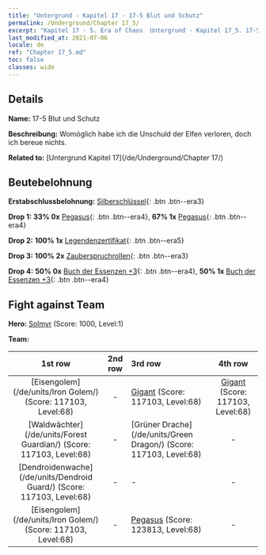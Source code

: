```yaml
---
title: "Untergrund - Kapitel 17 - 17-5 Blut und Schutz"
permalink: /Underground/Chapter 17_5/
excerpt: "Kapitel 17 - 5. Era of Chaos  Untergrund - Kapitel 17_5. 17-5 Blut und Schutz"
last_modified_at: 2021-07-06
locale: de
ref: "Chapter 17_5.md"
toc: false
classes: wide
---
```


## Details

 **Name:** 17-5 Blut und Schutz

 **Beschreibung:** Womöglich habe ich die Unschuld der Elfen verloren, doch ich bereue nichts.

 **Related to:** [Untergrund Kapitel 17](/de/Underground/Chapter 17/)

## Beutebelohnung

 **Erstabschlussbelohnung:** [Silberschlüssel](/ItemsDE/con_693/){: .btn .btn--era3}

 **Drop 1:** **33% 0x** [Pegasus](/ItemsDE/unt_202/){: .btn .btn--era4}, **67% 1x** [Pegasus](/ItemsDE/unt_202/){: .btn .btn--era4}

 **Drop 2:** **100% 1x** [Legendenzertifikat](/ItemsDE/mat_67/){: .btn .btn--era5}

 **Drop 3:** **100% 2x** [Zauberspruchrollen](/ItemsDE/con_694/){: .btn .btn--era3}

 **Drop 4:** **50% 0x** [Buch der Essenzen +3](/ItemsDE/mat_60/){: .btn .btn--era4}, **50% 1x** [Buch der Essenzen +3](/ItemsDE/mat_60/){: .btn .btn--era4}


## Fight against Team
 **Hero:** [Solmyr](/de/heroes/Solmyr/) (Score: 1000, Level:1)

 **Team:**


  | 1st row | 2nd row | 3rd row | 4th row |
  |:----:|:----:|:----|:----:|
  | [Eisengolem](/de/units/Iron Golem/) (Score: 117103, Level:68)  | - | [Gigant](/de/units/Giant/) (Score: 117103, Level:68)  | [Gigant](/de/units/Giant/) (Score: 117103, Level:68)  |
  | [Waldwächter](/de/units/Forest Guardian/) (Score: 117103, Level:68)  | - | [Grüner Drache](/de/units/Green Dragon/) (Score: 117103, Level:68)  | - |
  | [Dendroidenwache](/de/units/Dendroid Guard/) (Score: 117103, Level:68)  | - | - | - |
  | [Eisengolem](/de/units/Iron Golem/) (Score: 117103, Level:68)  | - | [Pegasus](/de/units/Pegasus/) (Score: 123813, Level:68)  | - |


